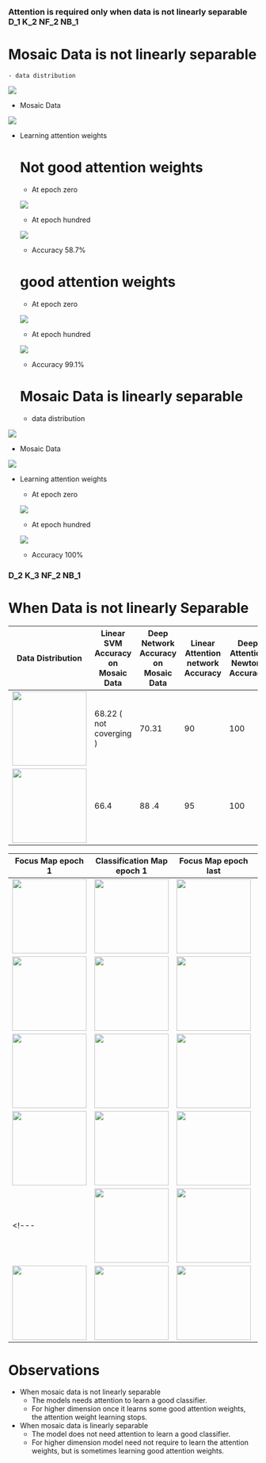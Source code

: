   ### Attention is required only when data is not linearly separable D_1  K_2 NF_2 NB_1
  
  # Mosaic Data is not linearly separable
    - data distribution
    
    
  ![](./plots/data_distr.PNG)
    
   - Mosaic Data
    
   ![](./plots/mosaic_data.PNG)
    
  - Learning attention weights 
  
     # Not good attention weights
     - At epoch zero
    
    ![](./plots/At_epoch_zero_not_Sep.PNG)
    
    
    - At epoch hundred
    
    ![](./plots/At__epoch_100_non_sep.PNG)
    
    
    -  Accuracy 58.7%
     
     
     # good attention weights
     - At epoch zero
    
    ![](./plots/gaw_at_epoch_zero_non_sep.PNG)
    


     - At epoch hundred 
    
    ![](./plots/gaw_at_epoch_hun_non_sep.PNG)
    
    


    - Accuracy 99.1%
    
    
    
    
    # Mosaic Data is linearly separable
    - data distribution
    
    
  ![](./plots/data_distr_ls.PNG)
    
   - Mosaic Data
    
   ![](./plots/mosaic_data_ls.PNG)
    
  - Learning attention weights 

     - At epoch zero
    
    ![](./plots/At_epoch_zero_Sep.PNG)
     
     - At epoch hundred
    
    ![](./plots/At_epoch_100_Sep.PNG)
    
    -  Accuracy 100%
    
  
### D_2 K_3 NF_2 NB_1
  # When Data is not linearly Separable



|Data Distribution   | Linear SVM Accuracy on Mosaic Data |  Deep Network Accuracy on Mosaic Data | Linear Attention network Accuracy | Deep Attention Newtork Accuracy | Analysis Linear Attention Network | Analysis Deep Attention Network |
| ------------------ | ----------------------------------- | ------------------------------------ | ------------------- | ------------------------------------------------- | ----------------------- | ------------------------------ |
| <img src= ./plots/distribution1.png width="150">  | 68.22 ( not coverging )|  70.31 | 90  | 100 |<img src= ./plots/trends1.png width="150">   |  <img src= ./plots/trends2.png width="150">  |
| <img src= ./plots/distribution2.png width="150">  | 66.4 |  88 .4 | 95  | 100 |<img src= ./plots/trends1.png width="150">   |  <img src= ./plots/trends3.png width="150">  | <img src= ./plots/trends4.png width="150">  |






|   Focus Map epoch 1 | Classification  Map epoch 1 |  Focus Map epoch last | Classification  Map epoch last | 
|  ------------------ | --------------------------- |  ----------- | --------------------------- | 
|<img src= ./plots/f_map11.png width="150">  | <img src= ./plots/c_map11.png width="150">  | <img src= ./plots/f_map1l.png width="150">  | <img src= ./plots/c_map1l.png width="150">  |
|<img src= ./plots/f_map21.png width="150">  | <img src= ./plots/c_map21.png width="150">  | <img src= ./plots/f_map2l.png width="150">  | <img src= ./plots/c_map2l.png width="150">  |
|<img src= ./plots/f_map31.png width="150">  | <img src= ./plots/c_map31.png width="150">  | <img src= ./plots/f_map3l.png width="150">  | <img src= ./plots/c_map3l.png width="150">  |
|<img src= ./plots/f_map41.png width="150">  | <img src= ./plots/c_map41.png width="150">  | <img src= ./plots/f_map4l.png width="150">  | <img src= ./plots/c_map4l.png width="150">  |
<!---|<img src= ./plots/f_map51.png width="150">  | <img src= ./plots/c_map51.png width="150">  | <img src= ./plots/f_map5l.png width="150">  | <img src= ./plots/c_map5l.png width="150">  |
|<img src= ./plots/f_map61.png width="150">  | <img src= ./plots/c_map61.png width="150">  | <img src= ./plots/f_map6l.png width="150">  | <img src= ./plots/c_map6l.png width="150">  |---!>






<!--- | Data_distribution  | Linear SVM score |Deep NN Score| Accuracy | Analysis  |
| ------------------ | ---------------- | ----------- |-------- | --------  |
|<img src= ./plots/distribution1.png width="150">  | 66.4 | 67.1875 | 79.7 | <img src= ./plots/trends1.png width="150">  |
|<img src= ./plots/distribution2.png width="150">  |  62.2 | 69.2 | 69.1 | <img src= ./plots/trends2.png width="150">  |
|<img src= ./plots/distribution3.png width="150">  | 59.375 | 80.9 | 100.0 | <img src= ./plots/trends3.png width="150">  |
|<img src= ./plots/distribution4.png width="150">  |  77.60 | 81.28 |92.2| <img src= ./plots/trends4.png width="150">  |
|<img src= ./plots/distribution5.png width="150">  | 66.97  | 78.32 |87.1| <img src= ./plots/trends5.png width="150">  |
|<img src= ./plots/distribution5.png width="150">  | 68.2  | 88.150 | 96.4 | <img src= ./plots/trends6.png width="150">  |---!>


     
 









   <!--- # When Data is linearly Separable
   - Data Distribution
     
      ![](./plots/ls_distr.png)
   
   - SVM with Linear Kernel with C value 1000
      - Score 1  (Suggesting Mosaic data is linearly separable)
    
      
    
   - At epoch zero
              
      
   - Focus Map 

      ![](./plots/s_plot_1.png)
      
      
      
      ![](./plots/s_fm_1.png)


   
   - Classification Map
       

      ![](./plots/s_cm_1.png)
      
            
      

   - At epoch hundred
    
   

   - Focus Map 

      ![](./plots/s_plot_100.png)
      
      
      
      ![](./plots/s_fm100_1.png)


   
   - Classification Map
       

      ![](./plots/s_cm100_1.png)

     

      
      
      
      
     
   - Accuracy 100% -->
    
# Observations 
  - When mosaic data is not linearly separable 
     - The models needs attention to learn a good classifier.
     - For higher dimension once it learns some good attention weights, the attention weight learning stops.
  - When mosaic data is linearly separable
     - The model does not need attention to learn a good classifier.
     - For higher dimension model need not require to learn the attention weights, but is sometimes learning good attention weights.
